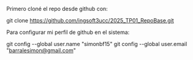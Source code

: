Primero cloné el repo desde github con:

git clone https://github.com/ingsoft3ucc/2025_TP01_RepoBase.git

Para configurar mi perfil de github en el sistema:

git config --global user.name "simonbf15"
git config --global user.email "barralesimon@gmail.com"



